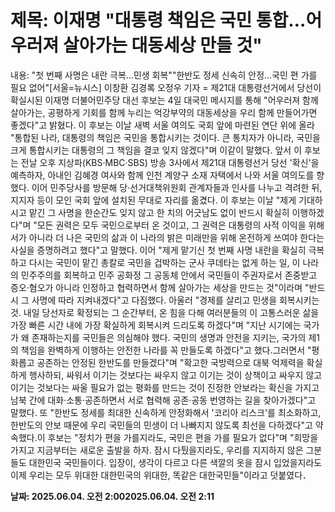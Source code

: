 # **제목: 이재명 "대통령 책임은 국민 통합…어우러져 살아가는 대동세상 만들 것"**

  내용: "첫 번째 사명은 내란 극복…민생 회복""한반도 정세 신속히 안정…국민 편 가를 필요 없어"[서울=뉴시스] 이창환 김경록 오정우 기자 = 제21대 대통령선거에서 당선이 확실시된 이재명 더불어민주당 대선 후보는 4일 대국민 메시지를 통해 "어우러져 함께 살아가는, 공평하게 기회를 함께 누리는 억강부약의 대동세상을 우리 함께 만들어가면 좋겠다"고 밝혔다. 이 후보는 이날 새벽 서울 여의도 국회 앞에 마련된 연단 위에 올라 "통합된 나라, 대통령의 책임은 국민을 통합시키는 것이다. 큰 통치자가 아니라, 국민을 크게 통합시키는 대통령의 그 책임을 결코 잊지 않겠다"며 이같이 말했다. 앞서 이 후보는 전날 오후 지상파(KBS·MBC·SBS) 방송 3사에서 제21대 대통령선거 당선 '확신'을 예측하자, 아내인 김혜경 여사와 함께 인천 계양구 소재 자택에서 나와 서울 여의도를 향했다. 이어 민주당사를 방문해 당·선거대책위원회 관계자들과 인사를 나누고 격려한 뒤, 지지자 등이 모인 국회 앞에 설치된 무대로 자리를 옮겼다. 이 후보는 이날 "제게 기대하시고 맡긴 그 사명을 한순간도 잊지 않고 한 치의 어긋남도 없이 반드시 확실히 이행하겠다"며 "모든 권력은 모두 국민으로부터 온 것이고, 그 권력은 대통령의 사적 이익을 위해서가 아니라 더 나은 국민의 삶과 이 나라의 밝은 미래만을 위해 온전하게 쓰여야 한다는 사실을 증명하려고 했다"고 말했다. 이어 "제게 맡기신 첫 번째 사명 내란을 확실히 극복하고 다시는 국민이 맡긴 총칼로 국민을 겁박하는 군사 쿠데타는 없게 하는 일, 이 나라의 민주주의를 회복하고 민주 공화정 그 공동체 안에서 국민들이 주권자로서 존중받고 증오·혐오가 아니라 인정하고 협력하면서 함께 살아가는 세상을 만드는 것"이라며 "반드시 그 사명에 따라 지켜내겠다"고 다짐했다. 아울러 "경제를 살리고 민생을 회복시키는 것. 내일 당선자로 확정되는 그 순간부터, 온 힘을 다해 여러분들의 이 고통스러운 삶을 가장 빠른 시간 내에 가장 확실하게 회복시켜 드리도록 하겠다"며 "지난 시기에는 국가가 왜 존재하는지를 국민들은 의심해야 했다. 국민의 생명과 안전을 지키는, 국가의 제1의 책임을 완벽하게 이행하는 안전한 나라를 꼭 만들도록 하겠다"고 했다.그러면서 "평화롭고 공존하는 안정된 한반도를 만들겠다"며 "확고한 국방력으로 대북 억제력을 확실하게 행사하되, 싸워서 이기는 것보다는 싸우지 않고 이기는 것이 상책이고 싸우지 않고 이기는 것보다는 싸울 필요가 없는 평화를 만드는 것이 진정한 안보라는 확신을 가지고 남북 간에 대화·소통·공존하면서 서로 협력해 공존·공동 번영하는 길을 찾아가겠다"고 말했다. 또 "한반도 정세를 최대한 신속하게 안정화해서 '코리아 리스크'를 최소화하고, 한반도의 안보 때문에 우리 국민들의 민생이 더 나빠지지 않도록 최선을 다하겠다"고 약속했다.이 후보는 "정치가 편을 가를지라도, 국민은 편을 가를 필요가 없다"며 "희망을 가지고 지금부터는 새로운 출발을 하자. 잠시 다퉜을지라도, 우리를 지지하지 않은 그분들도 대한민국 국민들이다. 입장이, 생각이 다르고 다른 색깔의 옷을 잠시 입었을지라도 이제 우리는 모두 위대한 대한민국의 위대한, 똑같은 대한국민들"이라고 덧붙였다．

  **날짜: 2025.06.04. 오전 2:002025.06.04. 오전 2:11**
